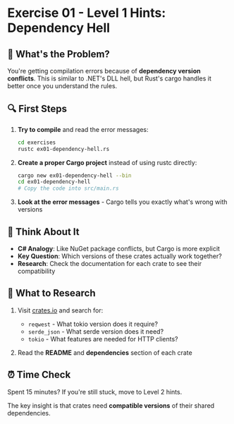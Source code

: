 # Exercise 01 - Level 1 Hints: Dependency Hell

## 🎯 What's the Problem?

You're getting compilation errors because of **dependency version conflicts**. This is similar to .NET's DLL hell, but Rust's cargo handles it better once you understand the rules.

## 🔍 First Steps

1. **Try to compile** and read the error messages:
   ```bash
   cd exercises
   rustc ex01-dependency-hell.rs
   ```

2. **Create a proper Cargo project** instead of using rustc directly:
   ```bash
   cargo new ex01-dependency-hell --bin
   cd ex01-dependency-hell
   # Copy the code into src/main.rs
   ```

3. **Look at the error messages** - Cargo tells you exactly what's wrong with versions

## 🤔 Think About It

- **C# Analogy**: Like NuGet package conflicts, but Cargo is more explicit
- **Key Question**: Which versions of these crates actually work together?
- **Research**: Check the documentation for each crate to see their compatibility

## 🔧 What to Research

1. Visit [crates.io](https://crates.io) and search for:
   - `reqwest` - What tokio version does it require?
   - `serde_json` - What serde version does it need?
   - `tokio` - What features are needed for HTTP clients?

2. Read the **README** and **dependencies** section of each crate

## ⏰ Time Check

Spent 15 minutes? If you're still stuck, move to Level 2 hints.

The key insight is that crates need **compatible versions** of their shared dependencies.